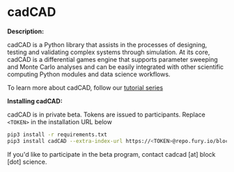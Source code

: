 # cadCAD

**Description:**

cadCAD is a Python library that assists in the processes of designing, testing and validating complex systems through simulation. At its core, cadCAD is a differential games engine that supports parameter sweeping and Monte Carlo analyses and can be easily integrated with other scientific computing Python modules and data science workflows.

To learn more about cadCAD, follow our [tutorial series](https://github.com/BlockScience/cadCAD-Tutorials/tree/master/01%20Tutorials)

**Installing cadCAD:**

cadCAD is in private beta. Tokens are issued to participants. Replace `<TOKEN>` in the installation URL below
```bash
pip3 install -r requirements.txt
pip3 install cadCAD --extra-index-url https://<TOKEN>@repo.fury.io/blockscience/
```

If you'd like to participate in the beta program, contact cadcad [at] block [dot] science.
